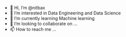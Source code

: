 - 👋 Hi, I’m @nitbax
- 👀 I’m interested in Data Engineering and Data Science
- 🌱 I’m currently learning Machine learning
- 💞️ I’m looking to collaborate on ...
- 📫 How to reach me ...

<!---
nitbax/nitbax is a ✨ special ✨ repository because its `README.md` (this file) appears on your GitHub profile.
You can click the Preview link to take a look at your changes.
--->
